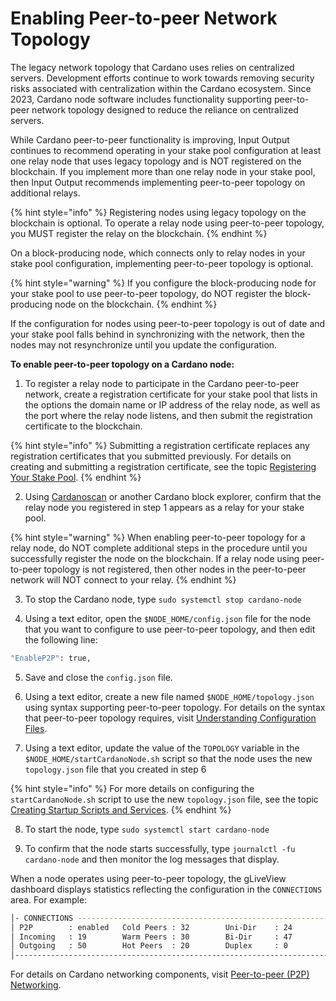 # Enabling Peer-to-peer Network Topology

The legacy network topology that Cardano uses relies on centralized servers. Development efforts continue to work towards removing security risks associated with centralization within the Cardano ecosystem. Since 2023, Cardano node software includes functionality supporting peer-to-peer network topology designed to reduce the reliance on centralized servers.

While Cardano peer-to-peer functionality is improving, Input Output continues to recommend operating in your stake pool configuration at least one relay node that uses legacy topology and is NOT registered on the blockchain. If you implement more than one relay node in your stake pool, then Input Output recommends implementing peer-to-peer topology on additional relays.

{% hint style="info" %}
Registering nodes using legacy topology on the blockchain is optional. To operate a relay node using peer-to-peer topology, you MUST register the relay on the blockchain.
{% endhint %}

On a block-producing node, which connects only to relay nodes in your stake pool configuration, implementing peer-to-peer topology is optional.

{% hint style="warning" %}
If you configure the block-producing node for your stake pool to use peer-to-peer topology, do NOT register the block-producing node on the blockchain.
{% endhint %}

If the configuration for nodes using peer-to-peer topology is out of date and your stake pool falls behind in synchronizing with the network, then the nodes may not resynchronize until you update the configuration.

**To enable peer-to-peer topology on a Cardano node:**

1. To register a relay node to participate in the Cardano peer-to-peer network, create a registration certificate for your stake pool that lists in the options the domain name or IP address of the relay node, as well as the port where the relay node listens, and then submit the registration certificate to the blockchain.

{% hint style="info" %}
Submitting a registration certificate replaces any registration certificates that you submitted previously. For details on creating and submitting a registration certificate, see the topic [Registering Your Stake Pool](../part-iii-operation/registering-your-stake-pool.md).
{% endhint %}

2. Using [Cardanoscan](https://cardanoscan.io/pools) or another Cardano block explorer, confirm that the relay node you registered in step 1 appears as a relay for your stake pool.

{% hint style="warning" %}
When enabling peer-to-peer topology for a relay node, do NOT complete additional steps in the procedure until you successfully register the node on the blockchain. If a relay node using peer-to-peer topology is not registered, then other nodes in the peer-to-peer network will NOT connect to your relay.
{% endhint %}

3. To stop the Cardano node, type `sudo systemctl stop cardano-node`

4. Using a text editor, open the `$NODE_HOME/config.json` file for the node that you want to configure to use peer-to-peer topology, and then edit the following line:

```bash
"EnableP2P": true,
```

5. Save and close the `config.json` file.

6. Using a text editor, create a new file named `$NODE_HOME/topology.json` using syntax supporting peer-to-peer topology. For details on the syntax that peer-to-peer topology requires, visit [Understanding Configuration Files](https://github.com/input-output-hk/cardano-node-wiki/blob/main/docs/getting-started/understanding-config-files.md).

7. Using a text editor, update the value of the `TOPOLOGY` variable in the `$NODE_HOME/startCardanoNode.sh` script so that the node uses the new `topology.json` file that you created in step 6

{% hint style="info" %}
For more details on configuring the `startCardanoNode.sh` script to use the new `topology.json` file, see the topic [Creating Startup Scripts and Services](../part-ii-configuration/creating-startup-scripts.md).
{% endhint %}

8. To start the node, type `sudo systemctl start cardano-node`

9. To confirm that the node starts successfully, type `journalctl -fu cardano-node` and then monitor the log messages that display.

When a node operates using peer-to-peer topology, the gLiveView dashboard displays statistics reflecting the configuration in the `CONNECTIONS` area. For example:

```bash
│- CONNECTIONS --------------------------------------------------------│
│ P2P        : enabled   Cold Peers : 32        Uni-Dir    : 24        │
│ Incoming   : 19        Warm Peers : 30        Bi-Dir     : 47        │
│ Outgoing   : 50        Hot Peers  : 20        Duplex     : 0         │
│----------------------------------------------------------------------│
```

For details on Cardano networking components, visit [Peer-to-peer (P2P) Networking](https://docs.cardano.org/explore-cardano/cardano-network/p2p-networking/).